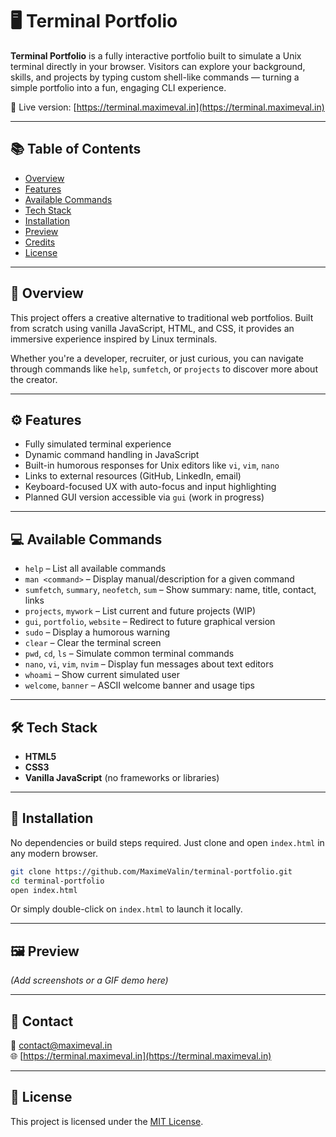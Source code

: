 # 🖥️ Terminal Portfolio

**Terminal Portfolio** is a fully interactive portfolio built to simulate a Unix terminal directly in your browser. Visitors can explore your background, skills, and projects by typing custom shell-like commands — turning a simple portfolio into a fun, engaging CLI experience.

🔗 Live version: [https://terminal.maximeval.in](https://terminal.maximeval.in)

---

## 📚 Table of Contents

- [Overview](#overview)
- [Features](#features)
- [Available Commands](#available-commands)
- [Tech Stack](#tech-stack)
- [Installation](#installation)
- [Preview](#preview)
- [Credits](#credits)
- [License](#license)

---

## 📌 Overview

This project offers a creative alternative to traditional web portfolios. Built from scratch using vanilla JavaScript, HTML, and CSS, it provides an immersive experience inspired by Linux terminals.

Whether you're a developer, recruiter, or just curious, you can navigate through commands like `help`, `sumfetch`, or `projects` to discover more about the creator.

---

## ⚙️ Features

- Fully simulated terminal experience
- Dynamic command handling in JavaScript
- Built-in humorous responses for Unix editors like `vi`, `vim`, `nano`
- Links to external resources (GitHub, LinkedIn, email)
- Keyboard-focused UX with auto-focus and input highlighting
- Planned GUI version accessible via `gui` (work in progress)

---

## 💻 Available Commands

- `help` – List all available commands
- `man <command>` – Display manual/description for a given command
- `sumfetch`, `summary`, `neofetch`, `sum` – Show summary: name, title, contact, links
- `projects`, `mywork` – List current and future projects (WIP)
- `gui`, `portfolio`, `website` – Redirect to future graphical version
- `sudo` – Display a humorous warning
- `clear` – Clear the terminal screen
- `pwd`, `cd`, `ls` – Simulate common terminal commands
- `nano`, `vi`, `vim`, `nvim` – Display fun messages about text editors
- `whoami` – Show current simulated user
- `welcome`, `banner` – ASCII welcome banner and usage tips

---

## 🛠️ Tech Stack

- **HTML5**  
- **CSS3**  
- **Vanilla JavaScript** (no frameworks or libraries)

---

## 🚀 Installation

No dependencies or build steps required. Just clone and open `index.html` in any modern browser.

```bash
git clone https://github.com/MaximeValin/terminal-portfolio.git
cd terminal-portfolio
open index.html
```
Or simply double-click on `index.html` to launch it locally.

---

## 🖼️ Preview

*(Add screenshots or a GIF demo here)*

---

## 💌 Contact

📧 [contact@maximeval.in](mailto:contact@maximeval.in)  
🌐 [https://terminal.maximeval.in](https://terminal.maximeval.in)

---

## 📄 License

This project is licensed under the [MIT License](LICENSE).
